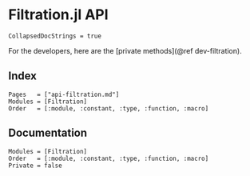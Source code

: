 # Filtration.jl API

```@meta
CollapsedDocStrings = true
```

For the developers, here are the [private methods](@ref dev-filtration).

## Index

```@index
Pages   = ["api-filtration.md"]
Modules = [Filtration]
Order   = [:module, :constant, :type, :function, :macro]
```

## Documentation

```@autodocs
Modules = [Filtration]
Order   = [:module, :constant, :type, :function, :macro]
Private = false
```